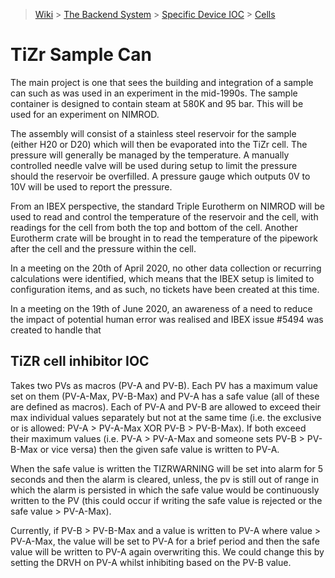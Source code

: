 > [Wiki](Home) > [The Backend System](The-Backend-System) > [Specific Device IOC](Specific-Device-IOC) > [Cells](Cells)

# TiZr Sample Can

The main project is one that sees the building and integration of a sample can such as was used in an experiment in the mid-1990s. The sample container is designed to contain steam at 580K and 95 bar. This will be used for an experiment on NIMROD.

The assembly will consist of a stainless steel reservoir for the sample (either H20 or D20) which will then be evaporated into the TiZr cell. The pressure will generally be managed by the temperature. A manually controlled needle valve will be used during setup to limit the pressure should the reservoir be overfilled. A pressure gauge which outputs 0V to 10V will be used to report the pressure.

From an IBEX perspective, the standard Triple Eurotherm on NIMROD will be used to read and control the temperature of the reservoir and the cell, with readings for the cell from both the top and bottom of the cell. Another Eurotherm crate will be brought in to read the temperature of the pipework after the cell and the pressure within the cell.

In a meeting on the 20th of April 2020, no other data collection or recurring calculations were identified, which means that the IBEX setup is limited to configuration items, and as such, no tickets have been created at this time.

In a meeting on the 19th of June 2020, an awareness of a need to reduce the impact of potential human error was realised and IBEX issue #5494 was created to handle that

## TiZR cell inhibitor IOC

Takes two PVs as macros (PV-A and PV-B). Each PV has a maximum value set on them (PV-A-Max, PV-B-Max) and PV-A has a safe value (all of these are defined as macros). Each of PV-A and PV-B are allowed to exceed their max individual values separately but not at the same time (i.e. the exclusive or is allowed: PV-A > PV-A-Max XOR PV-B > PV-B-Max). If both exceed their maximum values (i.e. PV-A > PV-A-Max and someone sets PV-B > PV-B-Max or vice versa) then the given safe value is written to PV-A. 

When the safe value is written the TIZRWARNING will be set into alarm for 5 seconds and then the alarm is cleared, unless, the pv is still out of range in which the alarm is persisted in which the safe value would be continuously written to the PV (this could occur if writing the safe value is rejected or the safe value > PV-A-Max). 

Currently, if PV-B > PV-B-Max and a value is written to PV-A where value > PV-A-Max, the value will be set to PV-A for a brief period and then the safe value will be written to PV-A again overwriting this. We could change this by setting the DRVH on PV-A whilst inhibiting based on the PV-B value.